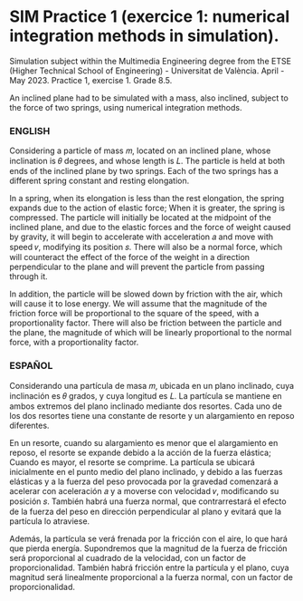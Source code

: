 ﻿# SIM Practice 1 (exercice 1: numerical integration methods in simulation).
Simulation subject within the Multimedia Engineering degree from the ETSE (Higher Technical School of Engineering) - Universitat de València. April - May 2023. Practice 1, exercise 1. Grade 8.5.

An inclined plane had to be simulated with a mass, also inclined, subject to the force of two springs, using numerical integration methods.

### ENGLISH
Considering a particle of mass 𝑚, located on an inclined plane, whose inclination is 𝜃 degrees, and whose length is 𝐿. The particle is held at both ends of the inclined plane by two springs. Each of the two springs has a different spring constant and resting elongation.

In a spring, when its elongation is less than the rest elongation, the spring expands due to the action of elastic force; When it is greater, the spring is compressed. The particle will initially be located at the midpoint of the inclined plane, and due to the elastic forces and the force of weight caused by gravity, it will begin to accelerate with acceleration 𝑎 and move with speed 𝑣, modifying its position 𝑠. There will also be a normal force, which will counteract the effect of the force of the weight in a direction perpendicular to the plane and will prevent the particle from passing through it.

In addition, the particle will be slowed down by friction with the air, which will cause it to lose energy. We will assume that the magnitude of the friction force will be proportional to the square of the speed, with a proportionality factor. There will also be friction between the particle and the plane, the magnitude of which will be linearly proportional to the normal force, with a proportionality factor.

### ESPAÑOL
Considerando una partícula de masa 𝑚, ubicada en un plano inclinado, cuya inclinación es 𝜃 grados, y cuya longitud es 𝐿. La partícula se mantiene en ambos extremos del plano inclinado mediante dos resortes. Cada uno de los dos resortes tiene una constante de resorte y un alargamiento en reposo diferentes.

En un resorte, cuando su alargamiento es menor que el alargamiento en reposo, el resorte se expande debido a la acción de la fuerza elástica; Cuando es mayor, el resorte se comprime. La partícula se ubicará inicialmente en el punto medio del plano inclinado, y debido a las fuerzas elásticas y a la fuerza del peso provocada por la gravedad comenzará a acelerar con aceleración 𝑎 y a moverse con velocidad 𝑣, modificando su posición 𝑠. También habrá una fuerza normal, que contrarrestará el efecto de la fuerza del peso en dirección perpendicular al plano y evitará que la partícula lo atraviese.

Además, la partícula se verá frenada por la fricción con el aire, lo que hará que pierda energía. Supondremos que la magnitud de la fuerza de fricción será proporcional al cuadrado de la velocidad, con un factor de proporcionalidad. También habrá fricción entre la partícula y el plano, cuya magnitud será linealmente proporcional a la fuerza normal, con un factor de proporcionalidad.
